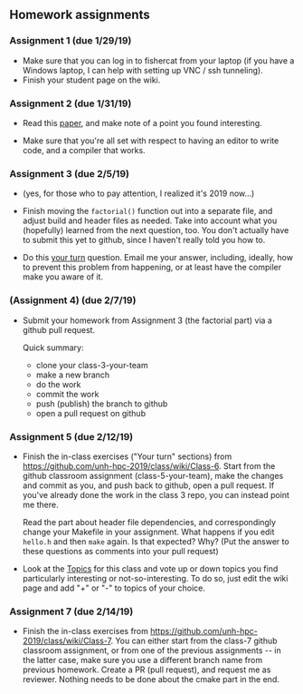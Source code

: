 
## Homework assignments

### Assignment 1 (due 1/29/19) 

 * Make sure that you can log in to fishercat from your laptop (if you
   have a Windows laptop, I can help with setting up VNC / ssh
   tunneling).
 * Finish your student page on the wiki.
   

### Assignment 2 (due 1/31/19)

 * Read this [paper](BarelySufficientSoftwareEngineering.pdf), and
   make note of a point you found interesting.

 * Make sure that you're all set with respect to having an editor to
   write code, and a compiler that works.
   
### Assignment 3 (due 2/5/19)

 * (yes, for those who to pay attention, I realized it's 2019 now...)
 
 * Finish moving the `factorial()` function out into a separate file,
   and adjust build and header files as needed. Take into account what
   you (hopefully) learned from the next question, too. You don't
   actually have to submit this yet to github, since I haven't really
   told you how to.
   
  * Do this
    [your turn](https://github.com/unh-hpc-2019/class/wiki/Class-4#your-turn) question.
    Email me your answer, including, ideally, how to prevent this
    problem from happening, or at least have the compiler make you
    aware of it.
	
### (Assignment 4) (due 2/7/19)

 * Submit your homework from Assignment 3 (the factorial part) via a
   github pull request.
   
   Quick summary:
   
   * clone your class-3-your-team
   * make a new branch
   * do the work
   * commit the work
   * push (publish) the branch to github
   * open a pull request on github
   
### Assignment 5 (due 2/12/19)
   
  * Finish the in-class exercises ("Your turn" sections) from https://github.com/unh-hpc-2019/class/wiki/Class-6. Start from the github classroom assignment (class-5-your-team), make the changes and commit as you, and push back to github, open a pull request. If you've already done the work in the class 3 repo, you can instead point me there.
 
    Read the part about header file dependencies, and correspondingly change your Makefile in your assignment. What happens if you edit `hello.h` and then `make` again. Is that expected? Why? (Put the answer to these questions as comments into your pull request)
     
  * Look at the [Topics](https://github.com/unh-hpc-2019/class/wiki/Topics) for this class and vote up or down topics you find particularly interesting or not-so-interesting. To do so, just edit the wiki page and add "+" or "-" to topics of your choice.
 
### Assignment 7 (due 2/14/19)

* Finish the in-class exercises from https://github.com/unh-hpc-2019/class/wiki/Class-7. You can either start from the class-7 github classroom assignment, or from one of the previous assignments -- in the latter case, make sure you use a different branch name from previous homework. Create a PR (pull request), and request me as reviewer. Nothing needs to be done about the cmake part in the end.
